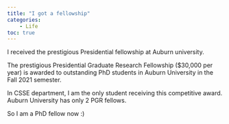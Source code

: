 ```yaml
---
title: "I got a fellowship"
categories: 
    - Life
toc: true
---
```



I received the prestigious Presidential fellowship at Auburn university.

The prestigious Presidential Graduate Research Fellowship ($30,000 per year) is awarded to outstanding PhD students in Auburn University in the Fall 2021 semester. 

In CSSE department, I am the only student receiving this competitive award. Auburn University has only 2 PGR fellows.

So I am a PhD fellow now :) 